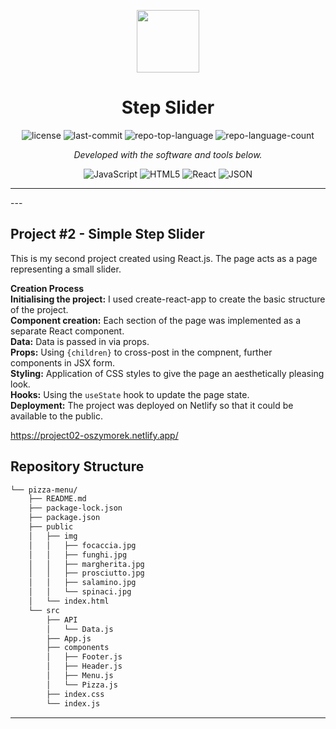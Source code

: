 <p align="center">
  <img src="https://cdn-icons-png.flaticon.com/512/6295/6295417.png" width="100" />
</p>
<p align="center">
    <h1 align="center">Step Slider</h1>
</p>
<p align="center">
	<img src="https://img.shields.io/github/license/oszymorek/step_slider.git?style=flat&color=0080ff" alt="license">
	<img src="https://img.shields.io/github/last-commit/oszymorek/step_slider.git?style=flat&logo=git&logoColor=white&color=0080ff" alt="last-commit">
	<img src="https://img.shields.io/github/languages/top/oszymorek/step_slider.git?style=flat&color=0080ff" alt="repo-top-language">
	<img src="https://img.shields.io/github/languages/count/oszymorek/step_slider.git?style=flat&color=0080ff" alt="repo-language-count">
<p>
<p align="center">
		<em>Developed with the software and tools below.</em>
</p>
<p align="center">
	<img src="https://img.shields.io/badge/JavaScript-F7DF1E.svg?style=flat&logo=JavaScript&logoColor=black" alt="JavaScript">
	<img src="https://img.shields.io/badge/HTML5-E34F26.svg?style=flat&logo=HTML5&logoColor=white" alt="HTML5">
	<img src="https://img.shields.io/badge/React-61DAFB.svg?style=flat&logo=React&logoColor=black" alt="React">
	<img src="https://img.shields.io/badge/JSON-000000.svg?style=flat&logo=JSON&logoColor=white" alt="JSON">
</p>
<hr>
---

## Project #2 - Simple Step Slider

This is my second project created using React.js. The page acts as a page representing a small slider.

<strong>Creation Process</strong> </br>
<strong>Initialising the project:</strong> I used create-react-app to create the basic structure of the project.</br>
<strong>Component creation:</strong> Each section of the page was implemented as a separate React component.</br>
<strong>Data:</strong> Data is passed in via props.</br>
<strong>Props:</strong> Using `{children}` to cross-post in the compnent, further components in JSX form.</br>
<strong>Styling:</strong> Application of CSS styles to give the page an aesthetically pleasing look.</br>
<strong>Hooks:</strong> Using the `useState` hook to update the page state.</br>
<strong>Deployment:</strong> The project was deployed on Netlify so that it could be available to the public.</br>

https://project02-oszymorek.netlify.app/

## Repository Structure

```sh
└── pizza-menu/
    ├── README.md
    ├── package-lock.json
    ├── package.json
    ├── public
    │   ├── img
    │   │   ├── focaccia.jpg
    │   │   ├── funghi.jpg
    │   │   ├── margherita.jpg
    │   │   ├── prosciutto.jpg
    │   │   ├── salamino.jpg
    │   │   └── spinaci.jpg
    │   └── index.html
    └── src
        ├── API
        │   └── Data.js
        ├── App.js
        ├── components
        │   ├── Footer.js
        │   ├── Header.js
        │   ├── Menu.js
        │   └── Pizza.js
        ├── index.css
        └── index.js
```

---
